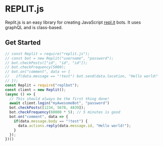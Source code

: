 # REPLIT.js
Replit.js is an easy library for creating JavaScript [repl.it](https://repl.it/) bots. It uses graphQL and is class-based.

## Get Started
```js
// const Replit = require("replit.js");
// const bot = new Replit("username", "password");
// bot.checkPosts(["id", "id", "id"]);
// bot.checkFrequency(5000);
// bot.on("comment", data => {
//   if(data.message == "!test") bot.send(data.location, "Hello world!");
// });
const Replit = require("replbot");
const client = new Replit();
(async () => {
  // This should always be the first thing done!
  await client.login("myAwesomeBot", "password")
  bot.checkPosts([1234, 5678, 4839]);
  bot.checkFrequency(60000 * 5); // 5 minutes is good
  bot.on("comment", data => {
    if(data.message.body == "!test") {
      data.actions.reply(data.message.id, "Hello world!");
    }
  });
})()
```
